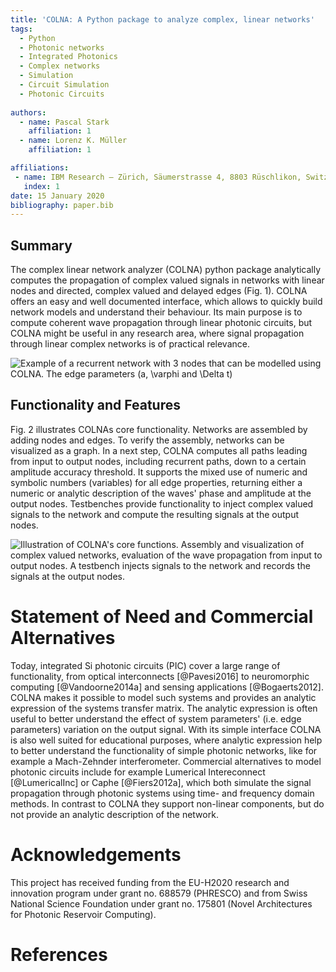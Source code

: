 ```yaml
---
title: 'COLNA: A Python package to analyze complex, linear networks'
tags:
  - Python
  - Photonic networks
  - Integrated Photonics
  - Complex networks
  - Simulation
  - Circuit Simulation
  - Photonic Circuits
  
authors:
  - name: Pascal Stark
    affiliation: 1
  - name: Lorenz K. Müller
    affiliation: 1

affiliations:
 - name: IBM Research – Zürich, Säumerstrasse 4, 8803 Rüschlikon, Switzerland
   index: 1
date: 15 January 2020
bibliography: paper.bib
---
```


## Summary

The complex linear network analyzer (COLNA) python package analytically computes the propagation of complex valued 
signals in networks with linear nodes and directed, complex valued and delayed edges (Fig. 1).  COLNA offers an easy and 
well documented interface, which allows to quickly build network models and understand their behaviour. Its main purpose 
is to compute coherent wave propagation through linear photonic circuits, but COLNA might be useful in any research area, 
where signal propagation through linear complex networks is of practical relevance.

![Example of a recurrent network with 3 nodes that can be modelled using COLNA. The edge parameters ($a$, $\varphi$ and 
 $\Delta t$)](./figures/basic_net.png)
 
 
## Functionality and Features
Fig. 2 illustrates COLNAs core functionality. Networks are assembled by adding nodes and edges. To verify the 
assembly, networks can be visualized as a graph. In a next step, COLNA computes all paths leading from input to output 
nodes, including recurrent paths, down to a certain amplitude accuracy threshold. 
It supports the mixed use of numeric and symbolic numbers (variables) for all edge properties, returning either a numeric 
or analytic description of the waves' phase and amplitude at the output nodes. Testbenches provide functionality to inject 
complex valued signals to the network and compute the resulting signals at the output nodes.

![Illustration of COLNA's core functions. Assembly and visualization of complex valued networks,
evaluation of the wave propagation from input to output nodes. A testbench injects signals to the network
and records the signals at the output nodes.](./figures/colna_features.png)

# Statement of Need and Commercial Alternatives
Today, integrated Si photonic circuits (PIC) cover a large range of functionality, from optical interconnects [@Pavesi2016] to 
neuromorphic computing [@Vandoorne2014a] and sensing applications [@Bogaerts2012]. COLNA makes it possible to model such systems and provides an
analytic expression of the systems transfer matrix. The analytic expression is often useful to better understand the effect of 
system parameters' (i.e. edge parameters) variation on the output signal. With its simple interface COLNA is also well 
suited for educational purposes, where analytic expression help to better understand the functionality of simple photonic 
networks, like for example a Mach-Zehnder interferometer. Commercial alternatives to model photonic circuits include for 
example Lumerical Intereconnect [@LumericalInc] or Caphe [@Fiers2012a], which both simulate the signal propagation through 
photonic systems using time- and frequency domain methods. In contrast to COLNA they support non-linear components, but 
do not provide an analytic description of the network. 


# Acknowledgements

This project has received funding from the EU-H2020 research and innovation program under grant no.
688579 (PHRESCO) and from Swiss National Science Foundation under grant no. 175801 (Novel Architectures for Photonic
Reservoir Computing).

# References



